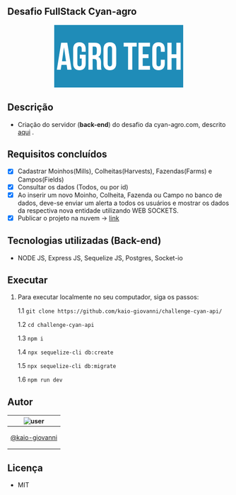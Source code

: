 ## Desafio FullStack Cyan-agro
<p align="center">
          <img src="public/assets/logo.jpeg" >
</p>

## Descrição
- Criação do servidor (__back-end__) do desafio da cyan-agro.com, descrito [aqui](https://bitbucket.org/modclima/challenge/src/master/) .

## Requisitos concluídos
- [x] Cadastrar Moinhos(Mills), Colheitas(Harvests), Fazendas(Farms) e Campos(Fields)
- [x] Consultar os dados (Todos, ou por id)
- [x] Ao inserir um novo Moinho, Colheita, Fazenda ou Campo no banco de dados, deve-se enviar um alerta a todos os usuários e mostrar os dados da respectiva nova entidade utilizando WEB SOCKETS.
- [x] Publicar o projeto na nuvem -> [link](https://cyanapi.herokuapp.com)

## Tecnologias utilizadas (__Back-end__)
- NODE JS, Express JS, Sequelize JS, Postgres, Socket-io

## Executar
1. Para executar localmente no seu computador, siga os passos:

    1.1 `git clone https://github.com/kaio-giovanni/challenge-cyan-api/`

    1.2 `cd challenge-cyan-api`

    1.3 `npm i`

    1.4 `npx sequelize-cli db:create`

    1.5 `npx sequelize-cli db:migrate`

    1.6 `npm run dev`


## Autor

| ![user](https://avatars1.githubusercontent.com/u/64810260?v=4&s=150) |
| ----------------------------- |
| <p align="center"> <a href="https://github.com/kaio-giovanni"> @kaio-giovanni </a> </p>|

## Licença
- MIT
